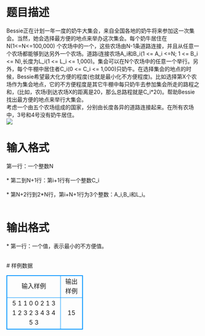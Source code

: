 # 

 
 # 题目描述 
<p>
Bessie正在计划一年一度的奶牛大集会，来自全国各地的奶牛将来参加这一次集会。当然，她会选择最方便的地点来举办这次集会。每个奶牛居住在 N(1<=N<=100,000) 个农场中的一个，这些农场由N-1条道路连接，并且从任意一个农场都能够到达另外一个农场。道路i连接农场A_i和B_i(1 <= A_i <=N; 1 <= B_i <= N),长度为L_i(1 <= L_i <= 1,000)。集会可以在N个农场中的任意一个举行。另外，每个牛棚中居住者C_i(0 <= C_i <= 1,000)只奶牛。在选择集会的地点的时候，Bessie希望最大化方便的程度(也就是最小化不方便程度)。比如选择第X个农场作为集会地点，它的不方便程度是其它牛棚中每只奶牛去参加集会所走的路程之和，(比如，农场i到达农场X的距离是20，那么总路程就是C_i*20)。帮助Bessie找出最方便的地点来举行大集会。<br>考虑一个由五个农场组成的国家，分别由长度各异的道路连接起来。在所有农场中，3号和4号没有奶牛居住。<br><img border="0" src="/source/joyoi/tyvj-2645/img/aHR0cDovL3d3dy5qb3lvaS5jbi9wcm9ibGVtL3R5dmotMjY0NS9wcm9ibGVtc19pbWFnZXMvMzEwMC8xODI3LmpwZw==.jpg"> </p> 

 
 # 输入格式 
<p>
第一行：一个整数N<br><br>* 第二到N+1行：第i+1行有一个整数C_i<br><br>* 第N+2行到2*N行，第i+N+1行为3个整数：A_i,B_i和L_i。<br><br></p> 

 
 # 输出格式 
<p>
* 第一行：一个值，表示最小的不方便值。<br><br></p> 
# 样例数据
<style>
        table,table tr th, table tr td { border:1px solid #0094ff; }
        table { width: 200px; min-height: 25px; line-height: 25px; text-align: center; border-collapse: collapse;}   
    </style>
<table>
	<tr>
		<td>输入样例</td>
		<td>输出样例</td>
	</tr>
<tr><td>5
1
1
0
0
2
1 3 1
2 3 2
3 4 3
4 5 3
</td><td>15</td></tr></table>
